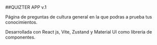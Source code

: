 ##QUIZTER APP v.1 

Página de preguntas de cultura general en la que podras a prueba tus conocimientos.

Desarrollada con React js, Vite, Zustand y Material UI como libreria de componentes.
